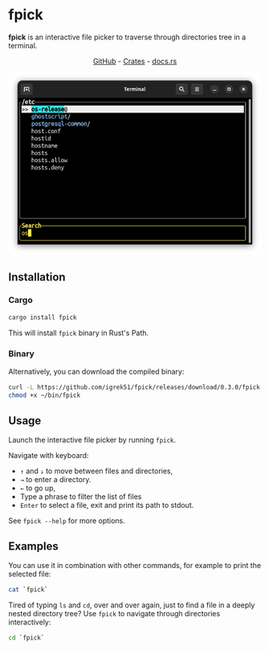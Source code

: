 # fpick

**fpick** is an interactive file picker to traverse through directories tree in a terminal.

<div align="center">
    <a href="https://github.com/igrek51/fpick">GitHub</a>
    -
    <a href="https://crates.io/crates/fpick">Crates</a>
    -
    <a href="https://docs.rs/crate/fpick/">docs.rs</a>
</div>

![](./docs/img/screenshot1.png)

## Installation
### Cargo
```sh
cargo install fpick
```
This will install `fpick` binary in Rust's Path.

### Binary
Alternatively, you can download the compiled binary:

```sh
curl -L https://github.com/igrek51/fpick/releases/download/0.3.0/fpick -o ~/bin/fpick
chmod +x ~/bin/fpick
```

## Usage
Launch the interactive file picker by running `fpick`.

Navigate with keyboard:

- `↑` and `↓` to move between files and directories,
- `→` to enter a directory.
- `←` to go up,
- Type a phrase to filter the list of files
- `Enter` to select a file, exit and print its path to stdout.

See `fpick --help` for more options.

## Examples
You can use it in combination with other commands, for example to print the selected file:
```sh
cat `fpick`
```

Tired of typing `ls` and `cd`, over and over again,
just to find a file in a deeply nested directory tree?
Use `fpick` to navigate through directories interactively:
```sh
cd `fpick`
```
